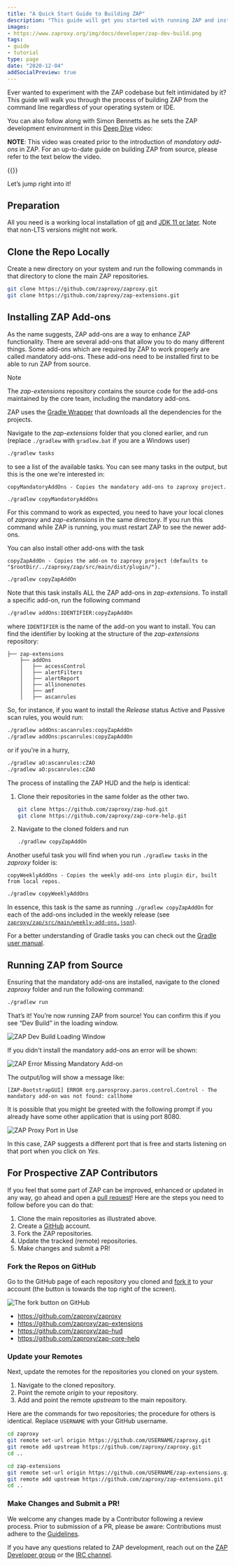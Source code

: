 ```yaml
---
title: "A Quick Start Guide to Building ZAP"
description: "This guide will get you started with running ZAP and installing add-ons from source."
images:
- https://www.zaproxy.org/img/docs/developer/zap-dev-build.png
tags: 
- guide
- tutorial
type: page
date: "2020-12-04"
addSocialPreview: true
---
```


Ever wanted to experiment with the ZAP codebase but felt intimidated by it? This guide will walk you through the process of building ZAP from the command line regardless of your operating system or IDE.

You can also follow along with Simon Bennetts as he sets the ZAP development environment in this [Deep Dive](/zap-deep-dive/) video:

**NOTE**: This video was created prior to the introduction of *mandatory add-ons* in ZAP. For an up-to-date guide on building ZAP from source, please refer to the text below the video.

{{<youtube uuid="BYi4nA0nhR8">}}

Let’s jump right into it!

## Preparation
All you need is a working local installation of [git](https://git-scm.com/book/en/v2/Getting-Started-Installing-Git) and [JDK 11 or later](https://adoptium.net/).
Note that non-LTS versions might not work.

## Clone the Repo Locally
Create a new directory on your system and run the following commands in that directory to clone the main ZAP repositories.
```bash
git clone https://github.com/zaproxy/zaproxy.git
git clone https://github.com/zaproxy/zap-extensions.git
```

## Installing ZAP Add-ons
As the name suggests, ZAP add-ons are a way to enhance ZAP functionality. There are several add-ons that allow you to do many different things. Some add-ons which are required by ZAP to work properly are called mandatory add-ons. These add-ons need to be installed first to be able to run ZAP from source.

> [!NOTE]
> The *zap-extensions* repository contains the source code for the add-ons maintained by the core team, including the mandatory add-ons.

ZAP uses the [Gradle Wrapper](https://docs.gradle.org/current/userguide/gradle_wrapper.html) that downloads all the dependencies for the projects.

Navigate to the *zap-extensions* folder that you cloned earlier, and run (replace `./gradlew` with `gradlew.bat` if you are a Windows user)
```bash
./gradlew tasks
```
to see a list of the available tasks. You can see many tasks in the output, but this is the one we're interested in:
```
copyMandatoryAddOns - Copies the mandatory add-ons to zaproxy project.
```
```bash
./gradlew copyMandatoryAddOns
```
For this command to work as expected, you need to have your local clones of *zaproxy* and *zap-extensions* in the same directory. If you run this command while ZAP is running, you must restart ZAP to see the newer add-ons.

You can also install other add-ons with the task
```
copyZapAddOn - Copies the add-on to zaproxy project (defaults to "$rootDir/../zaproxy/zap/src/main/dist/plugin/").
```
```bash
./gradlew copyZapAddOn
```

Note that this task installs ALL the ZAP add-ons in *zap-extensions*. To install a specific add-on, run the following command
```bash
./gradlew addOns:IDENTIFIER:copyZapAddOn
```
where `IDENTIFIER` is the name of the add-on you want to install. You can find the identifier by looking at the structure of the *zap-extensions* repository:
```
├── zap-extensions
	├── addOns 
	│   ├── accessControl 
	│   ├── alertFilters 
	│   ├── alertReport 
	│   ├── allinonenotes 
	│   ├── amf 
	│   ├── ascanrules
```

So, for instance, if you want to install the *Release* status Active and Passive scan rules, you would run:
```bash
./gradlew addOns:ascanrules:copyZapAddOn
./gradlew addOns:pscanrules:copyZapAddOn
```
or if you're in a hurry,
```bash
./gradlew aO:ascanrules:cZAO
./gradlew aO:pscanrules:cZAO
```

The process of installing the ZAP HUD and the help is identical:
1. Clone their repositories in the same folder as the other two.
    ```bash
    git clone https://github.com/zaproxy/zap-hud.git
    git clone https://github.com/zaproxy/zap-core-help.git
    ```
2. Navigate to the cloned folders and run
	```bash
    ./gradlew copyZapAddOn
    ```
Another useful task you will find when you run `./gradlew tasks` in the *zaproxy* folder is:
```
copyWeeklyAddOns - Copies the weekly add-ons into plugin dir, built from local repos.
```
```bash
./gradlew copyWeeklyAddOns
```
In essence, this task is the same as running `./gradlew copyZapAddOn` for each of the add-ons included in the weekly release (see [`zaproxy/zap/src/main/weekly-add-ons.json`](https://github.com/zaproxy/zaproxy/blob/main/zap/src/main/weekly-add-ons.json)).

For a better understanding of Gradle tasks you can check out the [Gradle user manual](https://docs.gradle.org/current/userguide/userguide.html).

## Running ZAP from Source
Ensuring that the mandatory add-ons are installed, navigate to the cloned *zaproxy* folder and run the following command:
```bash
./gradlew run
```
That’s it! You’re now running ZAP from source! You can confirm this if you see “Dev Build” in the loading window.

![ZAP Dev Build Loading Window](/img/docs/developer/zap-dev-build.png)

If you didn't install the mandatory add-ons an error will be shown:

![ZAP Error Missing Mandatory Add-on](/img/docs/developer/zap-mandatory-addon.png)

The output/log will show a message like:
```
[ZAP-BootstrapGUI] ERROR org.parosproxy.paros.control.Control - The mandatory add-on was not found: callhome
```

It is possible that you might be greeted with the following prompt if you already have some other application that is using port 8080.

![ZAP Proxy Port in Use](/img/docs/developer/zap-proxy-port.png)

In this case, ZAP suggests a different port that is free and starts listening on that port when you click on *Yes*.

## For Prospective ZAP Contributors
If you feel that some part of ZAP can be improved, enhanced or updated in any way, go ahead and open a [pull request](https://docs.github.com/en/free-pro-team@latest/github/collaborating-with-issues-and-pull-requests/about-pull-requests)! Here are the steps you need to follow before you can do that:
1. Clone the main repositories as illustrated above.
1. Create a [GitHub](https://github.com) account.
1. Fork the ZAP repositories.
1. Update the tracked (remote) repositories.
1. Make changes and submit a PR!

### Fork the Repos on GitHub
Go to the GitHub page of each repository you cloned and [fork it](https://guides.github.com/activities/forking/) to your account (the button is towards the top right of the screen).

![The fork button on GitHub](/img/docs/developer/github-fork.png)
- https://github.com/zaproxy/zaproxy
- https://github.com/zaproxy/zap-extensions
- https://github.com/zaproxy/zap-hud
- https://github.com/zaproxy/zap-core-help

### Update your Remotes
Next, update the remotes for the repositories you cloned on your system.
1. Navigate to the cloned repository.
1. Point the remote *origin* to your repository.
1. Add and point the remote *upstream* to the main repository.

Here are the commands for two repositories; the procedure for others is identical. Replace `USERNAME` with your GitHub username.

```bash
cd zaproxy
git remote set-url origin https://github.com/USERNAME/zaproxy.git
git remote add upstream https://github.com/zaproxy/zaproxy.git
cd ..

cd zap-extensions
git remote set-url origin https://github.com/USERNAME/zap-extensions.git
git remote add upstream https://github.com/zaproxy/zap-extensions.git
cd ..
```

### Make Changes and Submit a PR!

We welcome any changes made by a Contributor following a review process. Prior to submission of a PR, please be aware: Contributions must adhere to the [Guidelines](https://github.com/zaproxy/zaproxy/blob/main/CONTRIBUTING.md#guidelines-for-pull-request-pr-submission-and-processing).
	
If you have any questions related to ZAP development, reach out on the [ZAP Developer group](https://groups.google.com/g/zaproxy-develop) or the [IRC channel](https://web.libera.chat/#zaproxy). 
